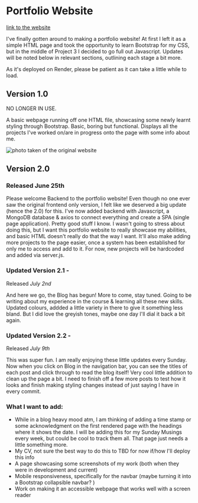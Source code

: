 # Portfolio Website

[link to the website](https://www.galitmoss.com/)

I've finally gotten around to making a portfolio website! At first I left it as a simple HTML page and took the opportunity to learn Bootstrap for my CSS, but in the middle of Project 3 I decided to go full out Javascript. Updates will be noted below in relevant sections, outlining each stage a bit more.

As it's deployed on Render, please be patient as it can take a little while to load.

## Version 1.0

NO LONGER IN USE.

A basic webpage running off one HTML file, showcasing some newly learnt styling through Bootstrap. Basic, boring but functional. Displays all the projects I've worked on/are in progress onto the page with some info about me.

![photo taken of the original website](https://i.ibb.co/6DZzRRH/IMG-0826.jpg)

## Version 2.0

### Released June 25th

Please welcome Backend to the portfolio website! Even though no one ever saw the original frontend only version, I felt like we deserved a big update (hence the 2.0) for this. I've now added backend with Javascript, a MongoDB database & axios to connect everything and create a SPA (single page application). Pretty good stuff I know. I wasn't going to stress about doing this, but I want this portfolio website to really showcase my abilities, and basic HTML doesn't really do that the way I want. It'll also make adding more projects to the page easier, once a system has been established for only me to access and add to it. For now, new projects will be hardcoded and added via server.js.

### Updated Version 2.1 -

Released _July 2nd_

And here we go, the Blog has begun! More to come, stay tuned. Going to be writing about my experience in the course & learning all these new skills. Updated colours, addded a little variety in there to give it something less bland. But I did love the greyish tones, maybe one day I'll dial it back a bit again.

### Updated Version 2.2 -

Released _July 9th_

This was super fun. I am really enjoying these little updates every Sunday. Now when you click on Blog in the navigation bar, you can see the titles of each post and click through to read the blog itself! Very cool little addition to clean up the page a bit. I need to finish off a few more posts to test how it looks and finish making styling changes instead of just saying I have in every commit.

### What I want to add:

- While in a blog heavy mood atm, I am thinking of adding a time stamp or some acknowledgment on the first rendered page with the headings where it shows the date. I will be adding this for my Sunday Musings every week, but could be cool to track them all. That page just needs a little something more.
- My CV, not sure the best way to do this to TBD for now if/how I'll deploy this info
- A page showcasing some screenshots of my work (both when they were in development and current)
- Mobile responsiveness, specifically for the navbar (maybe turning it into a Bootstrap collapsible navbar? )
- Work on making it an accessible webpage that works well with a screen reader
